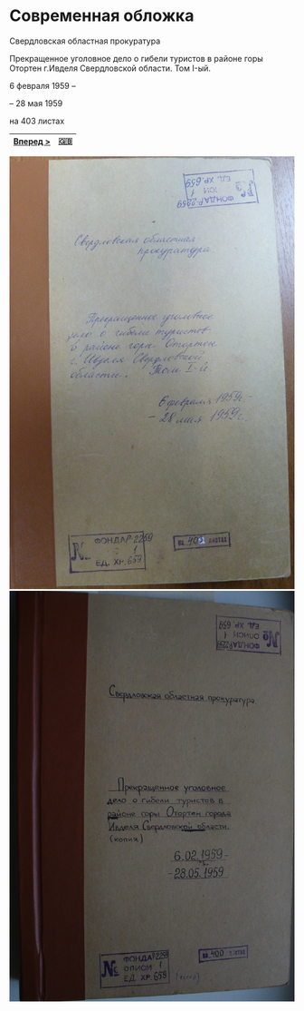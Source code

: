 # Современная обложка

Свердловская областная прокуратура

Прекращенное уголовное дело о гибели туристов в районе горы Отортен г.Ивделя Свердловской области. Том I-ый.

6 февраля 1959 –

– 28 мая 1959

на 403 листах

[Вперед >](cover-original.md) | [:uk:](/text/en/vol_1/cover-contemporary.md)
------------------------------|--------------------------------------------

![Современная обложка 1](/scan/vol_1/cover-contemporary-01.jpg)
![Современная обложка 2](/scan/vol_1/cover-contemporary-02.jpg)
